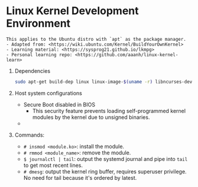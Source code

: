 # Linux Kernel Development Environment

```{note}
This applies to the Ubuntu distro with `apt` as the package manager.
- Adapted from: <https://wiki.ubuntu.com/Kernel/BuildYourOwnKernel>
- Learning material: <https://sysprog21.github.io/lkmpg>
- Personal learning repo: <https://github.com/aaanh/linux-kernel-learn>
```

1.  Dependencies


    ```zsh
    sudo apt-get build-dep linux linux-image-$(uname -r) libncurses-dev gawk flex bison openssl libssl-dev dkms libelf-dev libudev-dev libpci-dev libiberty-dev autoconf
    ```

2. Host system configurations

    - Secure Boot disabled in BIOS
        - This security feature prevents loading self-programmed kernel modules by the kernel due to unsigned binaries.
    -

3. Commands:
    - `# insmod <module.ko>`: install the module.
    - `# rmmod <module_name>`: remove the module.
    - `$ journalctl | tail`: output the systemd journal and pipe into `tail` to get most recent lines.
    - `# dmesg`: output the kernel ring buffer, requires superuser privilege. No need for tail because it's ordered by latest.
